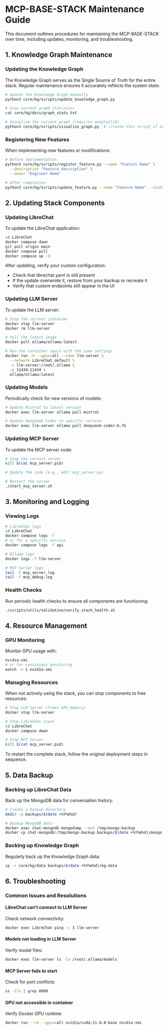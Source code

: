 # MCP-BASE-STACK Maintenance Guide

This document outlines procedures for maintaining the MCP-BASE-STACK over time, including updates, monitoring, and troubleshooting.

## 1. Knowledge Graph Maintenance

### Updating the Knowledge Graph

The Knowledge Graph serves as the Single Source of Truth for the entire stack. Regular maintenance ensures it accurately reflects the system state:

```bash
# Update the Knowledge Graph manually
python3 core/kg/scripts/update_knowledge_graph.py

# View current graph statistics
cat core/kg/docs/graph_stats.txt

# Visualize the current graph (requires matplotlib)
python3 core/kg/scripts/visualize_graph.py  # (create this script if needed)
```

### Registering New Features
When implementing new features or modifications:

```bash
# Before implementation
python3 core/kg/scripts/register_feature.py --name "Feature Name" \
  --description "Feature description" \
  --owner "Engineer Name"

# After completion
python3 core/kg/scripts/update_feature.py --name "Feature Name" --status "completed"
```

## 2. Updating Stack Components

### Updating LibreChat
To update the LibreChat application:

```bash
cd LibreChat
docker compose down
git pull origin main
docker compose pull
docker compose up -d
```

After updating, verify your custom configuration:
- Check that librechat.yaml is still present
- If the update overwrote it, restore from your backup or recreate it
- Verify that custom endpoints still appear in the UI

### Updating LLM Server
To update the LLM server:

```bash
# Stop the current container
docker stop llm-server
docker rm llm-server

# Pull the latest image
docker pull ollama/ollama:latest

# Run the container again with the same settings
docker run -d --gpus=all --name llm-server \
  --network LibreChat_default \
  -v llm-server:/root/.ollama \
  -p 11434:11434 \
  ollama/ollama:latest
```

### Updating Models
Periodically check for new versions of models:

```bash
# Update Mistral to latest version
docker exec llm-server ollama pull mistral

# Update DeepSeek Coder to specific version
docker exec llm-server ollama pull deepseek-coder:6.7b
```

### Updating MCP Server
To update the MCP server code:

```bash
# Stop the current server
kill $(cat mcp_server.pid)

# Update the code (e.g., edit mcp_server.py)

# Restart the server
./start_mcp_server.sh
```

## 3. Monitoring and Logging

### Viewing Logs
```bash
# LibreChat logs
cd LibreChat
docker compose logs -f
# or for a specific service
docker compose logs -f api

# Ollama logs
docker logs -f llm-server

# MCP Server logs
tail -f mcp_server.log
tail -f mcp_debug.log
```

### Health Checks
Run periodic health checks to ensure all components are functioning:

```bash
./scripts/utils/validation/verify_stack_health.sh
```

## 4. Resource Management

### GPU Monitoring
Monitor GPU usage with:

```bash
nvidia-smi
# or for continuous monitoring
watch -n 1 nvidia-smi
```

### Managing Resources
When not actively using the stack, you can stop components to free resources:

```bash
# Stop LLM Server (frees GPU memory)
docker stop llm-server

# Stop LibreChat stack
cd LibreChat
docker compose down

# Stop MCP Server
kill $(cat mcp_server.pid)
```

To restart the complete stack, follow the original deployment steps in sequence.

## 5. Data Backup

### Backing up LibreChat Data
Back up the MongoDB data for conversation history:

```bash
# Create a backup directory
mkdir -p backups/$(date +%Y%m%d)

# Backup MongoDB data
docker exec chat-mongodb mongodump --out /tmp/mongo-backup
docker cp chat-mongodb:/tmp/mongo-backup backups/$(date +%Y%m%d)/mongo-backup
```

### Backing up Knowledge Graph
Regularly back up the Knowledge Graph data:

```bash
cp -r core/kg/data backups/$(date +%Y%m%d)/kg-data
```

## 6. Troubleshooting

### Common Issues and Resolutions

#### LibreChat can't connect to LLM Server
Check network connectivity:

```bash
docker exec LibreChat ping -c 3 llm-server
```

#### Models not loading in LLM Server
Verify model files:

```bash
docker exec llm-server ls -la /root/.ollama/models
```

#### MCP Server fails to start
Check for port conflicts:

```bash
ss -tln | grep 8000
```

#### GPU not accessible in container
Verify Docker GPU runtime:

```bash
docker run --rm --gpus=all nvidia/cuda:11.8.0-base nvidia-smi